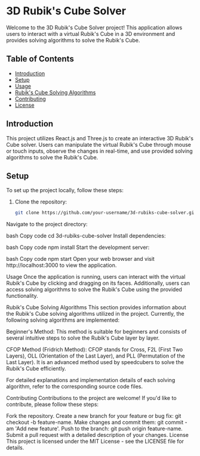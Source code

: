 # 3D Rubik's Cube Solver

Welcome to the 3D Rubik's Cube Solver project! This application allows users to interact with a virtual Rubik's Cube in a 3D environment and provides solving algorithms to solve the Rubik's Cube.

## Table of Contents

- [Introduction](#introduction)
- [Setup](#setup)
- [Usage](#usage)
- [Rubik's Cube Solving Algorithms](#rubiks-cube-solving-algorithms)
- [Contributing](#contributing)
- [License](#license)

## Introduction

This project utilizes React.js and Three.js to create an interactive 3D Rubik's Cube solver. Users can manipulate the virtual Rubik's Cube through mouse or touch inputs, observe the changes in real-time, and use provided solving algorithms to solve the Rubik's Cube.

## Setup

To set up the project locally, follow these steps:

1. Clone the repository:
   ```bash
   git clone https://github.com/your-username/3d-rubiks-cube-solver.git
Navigate to the project directory:

bash
Copy code
cd 3d-rubiks-cube-solver
Install dependencies:

bash
Copy code
npm install
Start the development server:

bash
Copy code
npm start
Open your web browser and visit http://localhost:3000 to view the application.

Usage
Once the application is running, users can interact with the virtual Rubik's Cube by clicking and dragging on its faces. Additionally, users can access solving algorithms to solve the Rubik's Cube using the provided functionality.

Rubik's Cube Solving Algorithms
This section provides information about the Rubik's Cube solving algorithms utilized in the project. Currently, the following solving algorithms are implemented:

Beginner's Method: This method is suitable for beginners and consists of several intuitive steps to solve the Rubik's Cube layer by layer.

CFOP Method (Fridrich Method): CFOP stands for Cross, F2L (First Two Layers), OLL (Orientation of the Last Layer), and PLL (Permutation of the Last Layer). It is an advanced method used by speedcubers to solve the Rubik's Cube efficiently.

For detailed explanations and implementation details of each solving algorithm, refer to the corresponding source code files.

Contributing
Contributions to the project are welcome! If you'd like to contribute, please follow these steps:

Fork the repository.
Create a new branch for your feature or bug fix: git checkout -b feature-name.
Make changes and commit them: git commit -am 'Add new feature'.
Push to the branch: git push origin feature-name.
Submit a pull request with a detailed description of your changes.
License
This project is licensed under the MIT License - see the LICENSE file for details.